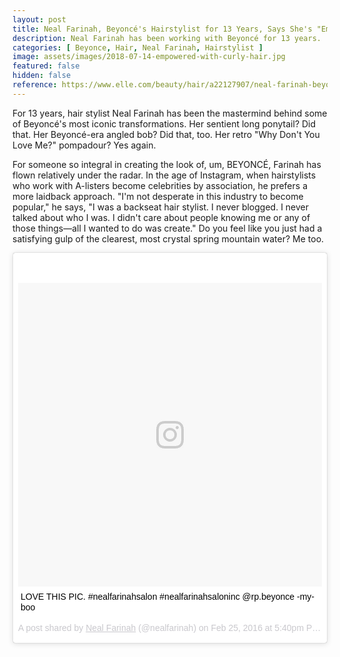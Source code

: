 ```yaml
---
layout: post
title: Neal Farinah, Beyoncé's Hairstylist for 13 Years, Says She's "Empowered" With Curly Hair
description: Neal Farinah has been working with Beyoncé for 13 years.
categories: [ Beyonce, Hair, Neal Farinah, Hairstylist ]
image: assets/images/2018-07-14-empowered-with-curly-hair.jpg
featured: false
hidden: false
reference: https://www.elle.com/beauty/hair/a22127907/neal-farinah-beyonce-hairstylist-interview/
---
```

For 13 years, hair stylist Neal Farinah has been the mastermind behind some of Beyoncé's most iconic transformations. Her sentient long ponytail? Did that. Her Beyoncé-era angled bob? Did that, too. Her retro "Why Don't You Love Me?" pompadour? Yes again.

For someone so integral in creating the look of, um, BEYONCÉ, Farinah has flown relatively under the radar. In the age of Instagram, when hairstylists who work with A-listers become celebrities by association, he prefers a more laidback approach. "I'm not desperate in this industry to become popular," he says, "I was a backseat hair stylist. I never blogged. I never talked about who I was. I didn't care about people knowing me or any of those things—all I wanted to do was create." Do you feel like you just had a satisfying gulp of the clearest, most crystal spring mountain water? Me too.

<blockquote class="instagram-media" data-instgrm-captioned data-instgrm-permalink="https://www.instagram.com/p/BCOzwX3m0h2/" data-instgrm-version="9" style=" background:#FFF; border:0; border-radius:3px; box-shadow:0 0 1px 0 rgba(0,0,0,0.5),0 1px 10px 0 rgba(0,0,0,0.15); margin: 1px; max-width:540px; min-width:326px; padding:0; width:99.375%; width:-webkit-calc(100% - 2px); width:calc(100% - 2px);"><div style="padding:8px;"> <div style=" background:#F8F8F8; line-height:0; margin-top:40px; padding:50.0% 0; text-align:center; width:100%;"> <div style=" background:url(data:image/png;base64,iVBORw0KGgoAAAANSUhEUgAAACwAAAAsCAMAAAApWqozAAAABGdBTUEAALGPC/xhBQAAAAFzUkdCAK7OHOkAAAAMUExURczMzPf399fX1+bm5mzY9AMAAADiSURBVDjLvZXbEsMgCES5/P8/t9FuRVCRmU73JWlzosgSIIZURCjo/ad+EQJJB4Hv8BFt+IDpQoCx1wjOSBFhh2XssxEIYn3ulI/6MNReE07UIWJEv8UEOWDS88LY97kqyTliJKKtuYBbruAyVh5wOHiXmpi5we58Ek028czwyuQdLKPG1Bkb4NnM+VeAnfHqn1k4+GPT6uGQcvu2h2OVuIf/gWUFyy8OWEpdyZSa3aVCqpVoVvzZZ2VTnn2wU8qzVjDDetO90GSy9mVLqtgYSy231MxrY6I2gGqjrTY0L8fxCxfCBbhWrsYYAAAAAElFTkSuQmCC); display:block; height:44px; margin:0 auto -44px; position:relative; top:-22px; width:44px;"></div></div> <p style=" margin:8px 0 0 0; padding:0 4px;"> <a href="https://www.instagram.com/p/BCOzwX3m0h2/" style=" color:#000; font-family:Arial,sans-serif; font-size:14px; font-style:normal; font-weight:normal; line-height:17px; text-decoration:none; word-wrap:break-word;" target="_blank">LOVE THIS PIC. #nealfarinahsalon #nealfarinahsaloninc @rp.beyonce -my-boo</a></p> <p style=" color:#c9c8cd; font-family:Arial,sans-serif; font-size:14px; line-height:17px; margin-bottom:0; margin-top:8px; overflow:hidden; padding:8px 0 7px; text-align:center; text-overflow:ellipsis; white-space:nowrap;">A post shared by <a href="https://www.instagram.com/nealfarinah/" style=" color:#c9c8cd; font-family:Arial,sans-serif; font-size:14px; font-style:normal; font-weight:normal; line-height:17px;" target="_blank"> Neal Farinah</a> (@nealfarinah) on <time style=" font-family:Arial,sans-serif; font-size:14px; line-height:17px;" datetime="2016-02-26T01:40:39+00:00">Feb 25, 2016 at 5:40pm PST</time></p></div></blockquote> <script async defer src="//www.instagram.com/embed.js"></script>
